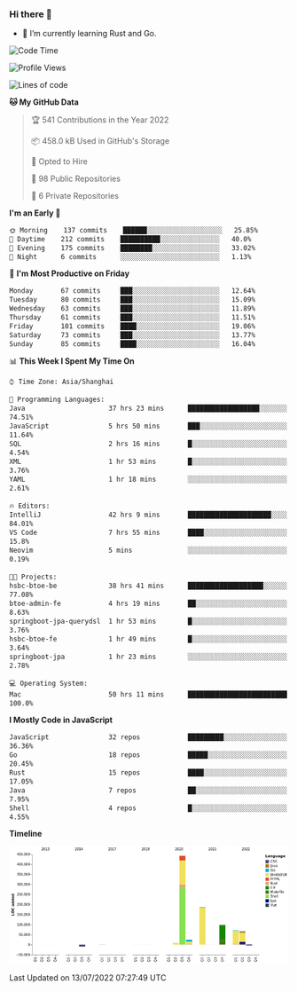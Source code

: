 ### Hi there 👋

- 🌱 I’m currently learning Rust and Go.

<!--START_SECTION:waka-->
![Code Time](http://img.shields.io/badge/Code%20Time-570%20hrs%2054%20mins-blue)

![Profile Views](http://img.shields.io/badge/Profile%20Views-0-blue)

![Lines of code](https://img.shields.io/badge/From%20Hello%20World%20I%27ve%20Written-895%20Thousand%20lines%20of%20code-blue)

**🐱 My GitHub Data** 

> 🏆 541 Contributions in the Year 2022
 > 
> 📦 458.0 kB Used in GitHub's Storage 
 > 
> 💼 Opted to Hire
 > 
> 📜 98 Public Repositories 
 > 
> 🔑 6 Private Repositories  
 > 
**I'm an Early 🐤** 

```text
🌞 Morning    137 commits    ██████░░░░░░░░░░░░░░░░░░░   25.85% 
🌆 Daytime    212 commits    ██████████░░░░░░░░░░░░░░░   40.0% 
🌃 Evening    175 commits    ████████░░░░░░░░░░░░░░░░░   33.02% 
🌙 Night      6 commits      ░░░░░░░░░░░░░░░░░░░░░░░░░   1.13%

```
📅 **I'm Most Productive on Friday** 

```text
Monday       67 commits     ███░░░░░░░░░░░░░░░░░░░░░░   12.64% 
Tuesday      80 commits     ███░░░░░░░░░░░░░░░░░░░░░░   15.09% 
Wednesday    63 commits     ███░░░░░░░░░░░░░░░░░░░░░░   11.89% 
Thursday     61 commits     ███░░░░░░░░░░░░░░░░░░░░░░   11.51% 
Friday       101 commits    ████░░░░░░░░░░░░░░░░░░░░░   19.06% 
Saturday     73 commits     ███░░░░░░░░░░░░░░░░░░░░░░   13.77% 
Sunday       85 commits     ████░░░░░░░░░░░░░░░░░░░░░   16.04%

```


📊 **This Week I Spent My Time On** 

```text
⌚︎ Time Zone: Asia/Shanghai

💬 Programming Languages: 
Java                     37 hrs 23 mins      ██████████████████░░░░░░░   74.51% 
JavaScript               5 hrs 50 mins       ███░░░░░░░░░░░░░░░░░░░░░░   11.64% 
SQL                      2 hrs 16 mins       █░░░░░░░░░░░░░░░░░░░░░░░░   4.54% 
XML                      1 hr 53 mins        █░░░░░░░░░░░░░░░░░░░░░░░░   3.76% 
YAML                     1 hr 18 mins        ░░░░░░░░░░░░░░░░░░░░░░░░░   2.61%

🔥 Editors: 
IntelliJ                 42 hrs 9 mins       █████████████████████░░░░   84.01% 
VS Code                  7 hrs 55 mins       ████░░░░░░░░░░░░░░░░░░░░░   15.8% 
Neovim                   5 mins              ░░░░░░░░░░░░░░░░░░░░░░░░░   0.19%

🐱‍💻 Projects: 
hsbc-btoe-be             38 hrs 41 mins      ███████████████████░░░░░░   77.08% 
btoe-admin-fe            4 hrs 19 mins       ██░░░░░░░░░░░░░░░░░░░░░░░   8.63% 
springboot-jpa-querydsl  1 hr 53 mins        █░░░░░░░░░░░░░░░░░░░░░░░░   3.76% 
hsbc-btoe-fe             1 hr 49 mins        █░░░░░░░░░░░░░░░░░░░░░░░░   3.64% 
springboot-jpa           1 hr 23 mins        ░░░░░░░░░░░░░░░░░░░░░░░░░   2.78%

💻 Operating System: 
Mac                      50 hrs 11 mins      █████████████████████████   100.0%

```

**I Mostly Code in JavaScript** 

```text
JavaScript               32 repos            █████████░░░░░░░░░░░░░░░░   36.36% 
Go                       18 repos            █████░░░░░░░░░░░░░░░░░░░░   20.45% 
Rust                     15 repos            ████░░░░░░░░░░░░░░░░░░░░░   17.05% 
Java                     7 repos             ██░░░░░░░░░░░░░░░░░░░░░░░   7.95% 
Shell                    4 repos             █░░░░░░░░░░░░░░░░░░░░░░░░   4.55%

```


**Timeline**

![Chart not found](https://raw.githubusercontent.com/elton/elton/main/charts/bar_graph.png) 


 Last Updated on 13/07/2022 07:27:49 UTC
<!--END_SECTION:waka-->

<!--
**elton/elton** is a ✨ _special_ ✨ repository because its `README.md` (this file) appears on your GitHub profile.

Here are some ideas to get you started:

- 🔭 I’m currently working on ...
- 🌱 I’m currently learning ...
- 👯 I’m looking to collaborate on ...
- 🤔 I’m looking for help with ...
- 💬 Ask me about ...
- 📫 How to reach me: ...
- 😄 Pronouns: ...
- ⚡ Fun fact: ...
-->
